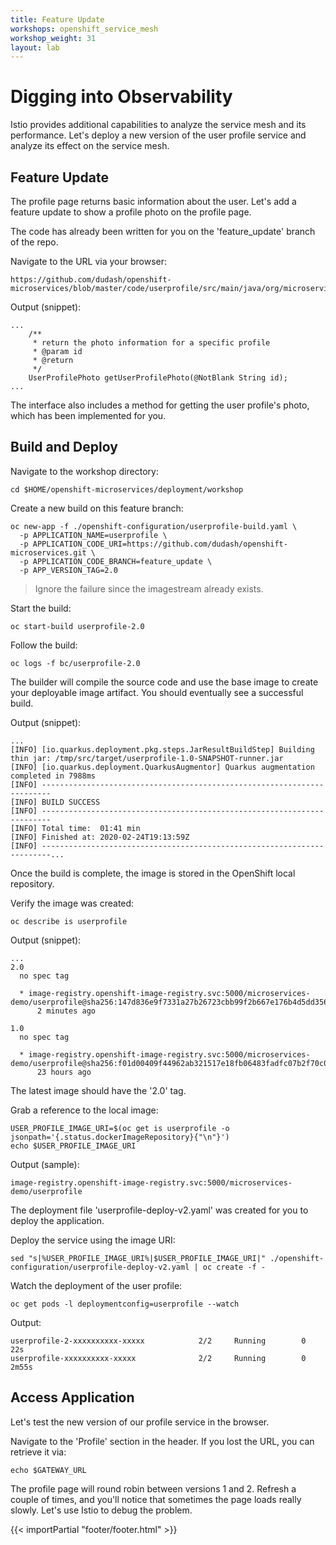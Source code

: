 ```yaml
---
title: Feature Update
workshops: openshift_service_mesh
workshop_weight: 31
layout: lab
---
```


# Digging into Observability 

Istio provides additional capabilities to analyze the service mesh and its performance.  Let's deploy a new version of the user profile service and analyze its effect on the service mesh.

## Feature Update

The profile page returns basic information about the user.  Let's add a feature update to show a profile photo on the profile page.

The code has already been written for you on the 'feature_update' branch of the repo.

Navigate to the URL via your browser:
```
https://github.com/dudash/openshift-microservices/blob/master/code/userprofile/src/main/java/org/microservices/demo/service/UserProfileService.java
```

Output (snippet):
```
...
    /**
     * return the photo information for a specific profile
     * @param id
     * @return
     */
    UserProfilePhoto getUserProfilePhoto(@NotBlank String id);
...
```

The interface also includes a method for getting the user profile's photo, which has been implemented for you.

## Build and Deploy

Navigate to the workshop directory:
```
cd $HOME/openshift-microservices/deployment/workshop
```

Create a new build on this feature branch:
```
oc new-app -f ./openshift-configuration/userprofile-build.yaml \
  -p APPLICATION_NAME=userprofile \
  -p APPLICATION_CODE_URI=https://github.com/dudash/openshift-microservices.git \
  -p APPLICATION_CODE_BRANCH=feature_update \
  -p APP_VERSION_TAG=2.0
```

> Ignore the failure since the imagestream already exists.

Start the build:
```
oc start-build userprofile-2.0
```

Follow the build:
```
oc logs -f bc/userprofile-2.0
```

The builder will compile the source code and use the base image to create your deployable image artifact.  You should eventually see a successful build.

Output (snippet):
```
...
[INFO] [io.quarkus.deployment.pkg.steps.JarResultBuildStep] Building thin jar: /tmp/src/target/userprofile-1.0-SNAPSHOT-runner.jar
[INFO] [io.quarkus.deployment.QuarkusAugmentor] Quarkus augmentation completed in 7988ms
[INFO] ------------------------------------------------------------------------
[INFO] BUILD SUCCESS
[INFO] ------------------------------------------------------------------------
[INFO] Total time:  01:41 min
[INFO] Finished at: 2020-02-24T19:13:59Z
[INFO] ------------------------------------------------------------------------...
```

Once the build is complete, the image is stored in the OpenShift local repository.

Verify the image was created:
```
oc describe is userprofile
```

Output (snippet):
```
...
2.0
  no spec tag

  * image-registry.openshift-image-registry.svc:5000/microservices-demo/userprofile@sha256:147d836e9f7331a27b26723cbb99f2b667e176b4d5dd356fea947c7ca4fc24a6
      2 minutes ago

1.0
  no spec tag

  * image-registry.openshift-image-registry.svc:5000/microservices-demo/userprofile@sha256:f01d00409f44962ab321517e18fb06483fadfc07b2f70c088f567acf20dc65eb
      23 hours ago
```

The latest image should have the '2.0' tag.

Grab a reference to the local image:
```
USER_PROFILE_IMAGE_URI=$(oc get is userprofile -o jsonpath='{.status.dockerImageRepository}{"\n"}')
echo $USER_PROFILE_IMAGE_URI
```

Output (sample):
```
image-registry.openshift-image-registry.svc:5000/microservices-demo/userprofile
```

The deployment file 'userprofile-deploy-v2.yaml' was created for you to deploy the application.

Deploy the service using the image URI:
```
sed "s|%USER_PROFILE_IMAGE_URI%|$USER_PROFILE_IMAGE_URI|" ./openshift-configuration/userprofile-deploy-v2.yaml | oc create -f -
```

Watch the deployment of the user profile:
```
oc get pods -l deploymentconfig=userprofile --watch
```

Output:
```
userprofile-2-xxxxxxxxxx-xxxxx            2/2     Running        0          22s
userprofile-xxxxxxxxxx-xxxxx              2/2     Running        0          2m55s
```

## Access Application

Let's test the new version of our profile service in the browser.

Navigate to the 'Profile' section in the header.  If you lost the URL, you can retrieve it via:
```
echo $GATEWAY_URL
```

The profile page will round robin between versions 1 and 2.  Refresh a couple of times, and you'll notice that sometimes the page loads really slowly.  Let's use Istio to debug the problem.


{{< importPartial "footer/footer.html" >}}